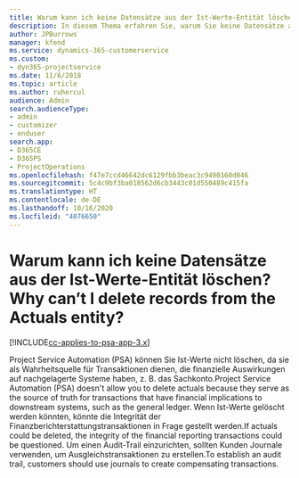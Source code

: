 ```yaml
---
title: Warum kann ich keine Datensätze aus der Ist-Werte-Entität löschen?
description: In diesem Thema erfahren Sie, warum Sie keine Datensätze aus der Ist-Werte-Entität löschen können.
author: JPBurrows
manager: kfend
ms.service: dynamics-365-customerservice
ms.custom:
- dyn365-projectservice
ms.date: 11/6/2018
ms.topic: article
ms.author: ruhercul
audience: Admin
search.audienceType:
- admin
- customizer
- enduser
search.app:
- D365CE
- D365PS
- ProjectOperations
ms.openlocfilehash: f47e7ccd46642dc6129fbb3beac3c9490160d046
ms.sourcegitcommit: 5c4c9bf3ba018562d6cb3443c01d550489c415fa
ms.translationtype: HT
ms.contentlocale: de-DE
ms.lasthandoff: 10/16/2020
ms.locfileid: "4076650"
---
```

# <a name="why-cant-i-delete-records-from-the-actuals-entity"></a><span data-ttu-id="d29e6-103">Warum kann ich keine Datensätze aus der Ist-Werte-Entität löschen?</span><span class="sxs-lookup"><span data-stu-id="d29e6-103">Why can’t I delete records from the Actuals entity?</span></span>

[!INCLUDE[cc-applies-to-psa-app-3.x](../includes/cc-applies-to-psa-app-3x.md)]

<span data-ttu-id="d29e6-104">Project Service Automation (PSA) können Sie Ist-Werte nicht löschen, da sie als Wahrheitsquelle für Transaktionen dienen, die finanzielle Auswirkungen auf nachgelagerte Systeme haben, z. B. das Sachkonto.</span><span class="sxs-lookup"><span data-stu-id="d29e6-104">Project Service Automation (PSA) doesn't allow you to delete actuals because they serve as the source of truth for transactions that have financial implications to downstream systems, such as the general ledger.</span></span> <span data-ttu-id="d29e6-105">Wenn Ist-Werte gelöscht werden könnten, könnte die Integrität der Finanzberichterstattungstransaktionen in Frage gestellt werden.</span><span class="sxs-lookup"><span data-stu-id="d29e6-105">If actuals could be deleted, the integrity of the financial reporting transactions could be questioned.</span></span> <span data-ttu-id="d29e6-106">Um einen Audit-Trail einzurichten, sollten Kunden Journale verwenden, um Ausgleichstransaktionen zu erstellen.</span><span class="sxs-lookup"><span data-stu-id="d29e6-106">To establish an audit trail, customers should use journals to create compensating transactions.</span></span>

